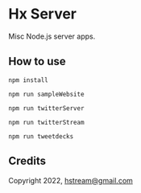 # Hx Server

Misc Node.js server apps.

## How to use

```
npm install

npm run sampleWebsite

npm run twitterServer

npm run twitterStream

npm run tweetdecks
```

## Credits

Copyright 2022, hstream@gmail.com

